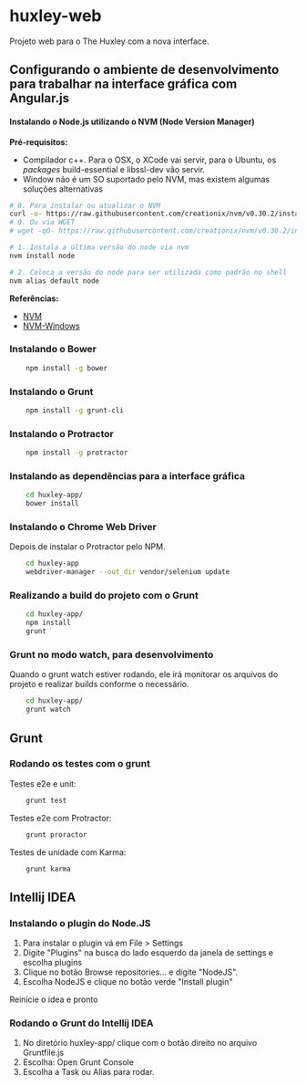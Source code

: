huxley-web
==========

Projeto web para o The Huxley com a nova interface.


## Configurando o ambiente de desenvolvimento para trabalhar na interface gráfica com Angular.js

#### Instalando o Node.js utilizando o NVM (Node Version Manager)

**Pré-requisitos:**

- Compilador c++. Para o OSX, o XCode vai servir, para o Ubuntu, os *packages* build-essential e libssl-dev vão servir.
- Window não é um SO suportado pelo NVM, mas existem algumas soluções alternativas

``` bash
# 0. Para instalar ou atualizar o NVM
curl -o- https://raw.githubusercontent.com/creationix/nvm/v0.30.2/install.sh | bash
# 0. Ou via WGET
# wget -qO- https://raw.githubusercontent.com/creationix/nvm/v0.30.2/install.sh | bash

# 1. Instala a última versão do node via nvm
nvm install node

# 2. Coloca a versão do node para ser utilizada como padrão no shell
nvm alias default node
```


**Referências:**

- [NVM](https://github.com/creationix/nvm)
- [NVM-Windows](https://github.com/coreybutler/nvm-windows)


### Instalando o Bower

``` bash
    npm install -g bower
```

### Instalando o Grunt

``` bash
    npm install -g grunt-cli
```

### Instalando o Protractor

``` bash
    npm install -g protractor
```

### Instalando as dependências para a interface gráfica

``` bash
    cd huxley-app/
    bower install
```

### Instalando o Chrome Web Driver

Depois de instalar o Protractor pelo NPM.

``` bash
    cd huxley-app
    webdriver-manager --out_dir vendor/selenium update
```

### Realizando a build do projeto com o Grunt

``` bash
    cd huxley-app/
	npm install
    grunt
```

### Grunt no modo watch, para desenvolvimento

Quando o grunt watch estiver rodando, ele irá monitorar os arquivos do projeto e realizar builds conforme o necessário.

``` bash
    cd huxley-app/
    grunt watch
```

## Grunt

### Rodando os testes com o grunt

Testes e2e e unit:

``` bash
    grunt test
```

Testes e2e com Protractor:

``` bash
    grunt proractor
```


Testes de unidade com Karma:

``` bash
    grunt karma
```

## Intellij IDEA

### Instalando o plugin do Node.JS

1. Para instalar o plugin vá em File > Settings
2. Digite "Plugins" na busca do lado esquerdo da janela de settings e escolha plugins
3. Clique no botão Browse repositories... e digite "NodeJS".
4. Escolha NodeJS e clique no botão verde "Install plugin"

Reinicie o idea e pronto


### Rodando o Grunt do Intellij IDEA

1. No diretório huxley-app/ clique com o botão direito no arquivo Gruntfile.js
2. Escolha: Open Grunt Console
3. Escolha a Task ou Alias para rodar.
